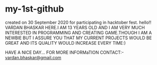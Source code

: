 # my-1st-github
created on 30 September 2020 for participating in hacktober fest.
hello!!
VARDAN BHASKAR HERE.I AM 13 YEARS OLD AND I AM VERY MUCH INTERESTED IN PROGRAMMING AND CREATING GAME.THOUGH I AM A NEWBIE BUT I ASSURE YOU THAT MY CURRENT PROJECTS WOULD BE GREAT AND ITS QUALITY WOULD INCREASE EVERY TIME:)

HAVE A NICE DAY...
FOR MORE INFORMaTION CONTACT:- vardan.bhaskar@gmail.com
